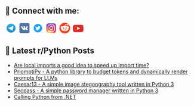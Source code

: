 ## 🔎 Connect with me:
[<img src="https://github.com/bullbesh/bullbesh/blob/main/images/Telegram.png" width="32" height="32" />](https://t.me/bullbesh)
[<img src="https://github.com/bullbesh/bullbesh/blob/main/images/VK.png" width="32" height="32" />](https://vk.com/bullbesh)
[<img src="https://github.com/bullbesh/bullbesh/blob/main/images/Twitter.png" width="32" height="32" />](https://twitter.com/bullbesh1)
[<img src="https://github.com/bullbesh/bullbesh/blob/main/images/Instagram.png" width="32" height="32" />](https://www.instagram.com/bullbesh)
[<img src="https://github.com/bullbesh/bullbesh/blob/main/images/Reddit.png" width="32" height="32" />](https://www.reddit.com/user/bullbesh)
[<img src="https://github.com/bullbesh/bullbesh/blob/main/images/YouTube.png" width="32" height="32" />](https://www.youtube.com/channel/UCtfjRs6uzgq5mfm8S06WTcg)

## 📕 Latest r/Python Posts
<!-- BLOG-POST-LIST:START -->
- [Are local imports a good idea to speed up import time?](https://www.reddit.com/r/Python/comments/198vrtj/are_local_imports_a_good_idea_to_speed_up_import/)
- [PriomptiPy - A python library to budget tokens and dynamically render prompts for LLMs](https://www.reddit.com/r/Python/comments/198v8fn/priomptipy_a_python_library_to_budget_tokens_and/)
- [Caesar13 - A simple image stegongraphy tool written in Python 3](https://www.reddit.com/r/Python/comments/198v39a/caesar13_a_simple_image_stegongraphy_tool_written/)
- [Secpass - A simple password manager written in Python 3](https://www.reddit.com/r/Python/comments/198v2sa/secpass_a_simple_password_manager_written_in/)
- [Calling Python from .NET](https://www.reddit.com/r/Python/comments/198uguj/calling_python_from_net/)
<!-- BLOG-POST-LIST:END -->
